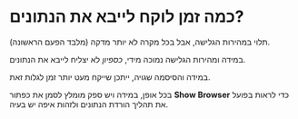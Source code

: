 # כמה זמן לוקח לייבא את הנתונים?

תלוי במהירות הגלישה, אבל בכל מקרה לא יותר מדקה (מלבד הפעם הראשונה).

במידה ומהירות הגלישה נמוכה מידי, *כספיון* לא יצליח לייבא את הנתונים.

במידה והסיסמה שגויה, ייתכן שייקח מעט יותר זמן לגלות זאת.

בכל אופן, במידה ויש ספק מומלץ לסמן את כפתור **Show Browser** כדי לראות בפועל את תהליך הורדת הנתונים ולזהות איפה יש בעיה.
